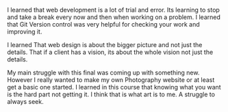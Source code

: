 I learned that web development is a lot of trial and error. Its learning to stop and take a break every now and then when working on a problem. I learned that Git Version control was very helpful for checking your work and improving it.

I learned That web design is about the bigger picture and not just the details. That if a client has a vision, its about the whole vision not just the details.

My main struggle with this final was coming up with something new. However I really wanted to make my own Photography website or at least get a basic one started. I learned in this course that knowing what you want is the hard part not getting it. I think that is what art is to me. A struggle to always seek.  

